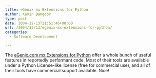 ```yaml
---
title: eGenix mx Extensions for Python
author: Kevin Dangoor
type: post
date: 2004-12-13T21:51:46+00:00
url: /2004/12/13/egenix-mx-extensions-for-python/
categories:
  - Software Development

---
```

The [eGenix.com mx Extensions for Python][1] offer a whole bunch of useful features in reportedly performant code. Most of their tools are available under a Python License-like license (free for commercial use), and all of their tools have commercial support available. Nice!

 [1]: http://www.egenix.com/files/python/eGenix-mx-Extensions.html "eGenix.com mx Extensions for Python"